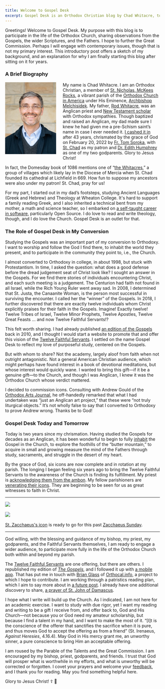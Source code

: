 ```yaml
---
title: Welcome to Gospel Desk
excerpt: Gospel Desk is an Orthodox Christian blog by Chad Whitacre, to participate in the life of the Church.
---
```


Greetings! Welcome to Gospel Desk. My purpose with this blog is to participate
in the life of the Orthodox Church, sharing observations from the Gospels, the
wider Scriptures, and the Fathers. I hope to further the Great Commission.
Perhaps I will engage with contemporary issues, though that is not my primary
interest. This introductory post offers a sketch of my background, and an
explanation for why I am finally starting this blog after sitting on it for
years.

### A Brief Biography

<div><a href="/about/chadwhitacre.jpg" style="display: block; float: left;
margin: 0 16pt 16pt 0 ! important; width: 33%;"><img
src="/about/chadwhitacre.small.jpg" style="margin: 0;"
></a></div>

My name is Chad Whitacre. I am an Orthodox Christian, a member of [St.
Nicholas, McKees Rocks](https://orthodoxpittsburgh.org/), a vibrant parish of
the [Orthodox Church in America](https://www.oca.org/) under His Eminence,
[Archbishop Melchisidek](https://www.ocadwpa.org/ourbishop). My father, [Rod
Whitacre](https://singinghome.com/), was an Anglican priest and [New Testament
scholar](https://whitacregreek.com/) with Orthodox sympathies. Though baptized
and raised an Anglican, my dad made sure I knew he had given me a pre-Schism
saint’s name in case I ever needed it. [I cashed it
in](https://www.ancientfaith.com/podcasts/aftodaylive/the_ups_and_downs_of_the_journey_to_orthodox_christianity)
after 43 years, chrismated by the grace of God on February 20, 2022 by [Fr. Tom
Soroka](https://www.ancientfaith.com/contributors/tom_soroka), with [St.
Chad](https://orthochristian.com/101836.html) as my patron and [Dr. Edith
Humphrey](https://edithmhumphrey.com/) as one of my two godparents. Glory to
Jesus Christ!

In fact, the Domesday book of 1086 mentions one of “[the
Whitacres](https://en.wikipedia.org/wiki/Nether_Whitacre),” a group of villages
which likely lay in the Diocese of Mercia when St. Chad founded its cathedral
at Lichfield in 669. How fun to suppose my ancestors were also under my patron!
St. Chad, pray for us!

For my part, I started out in my dad’s footsteps, studying Ancient Languages
(Greek and Hebrew) and Theology at Wheaton College. It's hard to support a
family reading Greek, and I also inherited a technical bent from my mother, a
math and science teacher, so I embarked on [a self-taught career in
software](https://chadwhitacre.com/), particularly Open Source. I do love to
read and write theology, though, and I do love the Church. Gospel Desk is an
outlet for that.

### The Role of Gospel Desk in My Conversion

Studying the Gospels was an important part of my conversion to Orthodoxy. I
want to worship and follow the God I find there, to inhabit the world they
present, and to participate in the community they point to, i.e., the Church.

I almost converted to Orthodoxy in college, in about 1998, but stuck with
Protestantism. In time, I asked the question: what does a good defense before
the dread judgement seat of Christ look like? I sought an answer in the
Gospels. For we find there stories of individuals encountering Christ, and each
such meeting is a judgement. The Centurion had faith not found in all Israel,
while the Rich Young Ruler went away sad. In 2008, I determined that St. Justa,
the Canaanite Woman, is the person most successful in surviving the encounter.
I called her the “winner” of the Gospels. In 2018, I further discovered that
there are exactly twelve individuals whom Christ explicitly praises for their
faith in the Gospels. Imagine! Exactly twelve! Twelve Tribes of Israel, Twelve
Minor Prophets, Twelve Apostles, Twelve Great Feasts ... and now Twelve
Faithful Servants!?

This felt worth sharing. I had already published [an edition of the
Gospels](/the-gospels/) back in 2010, and I thought I would start a website to
promote that and offer this vision of the [Twelve Faithful
Servants](/the-twelve-faithful-servants/). I settled on the name Gospel Desk to
reflect my love of purposeful study, centered on the Gospels.

But with whom to share? Not the academy, largely aloof from faith when not
outright antagonistic. Not a general American Christian audience, which might
perhaps have found interest in a book of devotional meditations, but whose
interest would quickly wane. I wanted to bring this gift—if it be a genuine
gift—to the Church, and though I was Anglican, I knew it was the Orthodox
Church whose verdict mattered.

I decided to commission icons. Consulting with Andrew Gould of the [Orthodox
Arts Journal](https://orthodoxartsjournal.org/), he off-handedly remarked that
what I had undertaken was “just an Anglican art project,” that these were “not
truly liturgical objects.” It’s not wholly false to say that I converted to
Orthodoxy to prove Andrew wrong. Thanks be to God!

### Gospel Desk Today and Tomorrow

Today is two years since my chrismation. Having studied the Gospels for decades
as an Anglican, it has been wonderful to begin to fully <u>inhabit</u> the
Gospel in the Church, to explore the foothills of the “butter mountain,” to
acquire in small and growing measure the mind of the Fathers through study,
sacraments, and struggle in the desert of my heart.

By the grace of God, six icons are now complete and in rotation at my parish.
The longing I began feeling six years ago to bring the Twelve Faithful Servants
to the awareness of the Church is finding its fulfillment. My priest is
[acknowledging them from the
ambon](https://www.youtube.com/watch?v=CBpYW2tzNk0). My fellow parishioners
are [venerating their
icons](https://www.youtube.com/watch?v=CBpYW2tzNk0#t=6m24s). They are
beginning to be seen for us as great witnesses to faith in Christ.

---

<a href="./st-zacchaeus-on-tetrapod.jpg"><img src="./st-zacchaeus-on-tetrapod.640.jpg"></a>

<a href="./st-zacchaeus-with-holy-water.jpg"><img src="./st-zacchaeus-with-holy-water.640.jpg"></a>

<div class="caption"><a href="/the-twelve-faithful-servants/st-zacchaeus/">St.
Zacchaeus's icon</a> is ready to go for this past <a
href="https://www.oca.org/saints/lives/2024/02/18/1-sunday-of-zacchaeus">Zacchaeus
Sunday</a>.</div>

---

God willing, with the blessing and guidance of my bishop, my priest, my
godparents, and the Faithful Servants themselves, I am ready to engage a wider
audience, to participate more fully in the life of the Orthodox Church both
within and beyond my parish.

The [Twelve Faithful Servants](/the-twelve-faithful-servants/) are one
offering, but there are others. I republished my edition of [_The
Gospels_](/the-gospels), and I followed it up with [a mobile app](/app/). That
has put me in touch with [Brian Glass](https://parochianus.blog/) of
[Orthocal.info](https://orthocal.info/), a project to which I hope to
contribute. I am working through a patristics reading plan, which I aim to say
more about in [a future
post](https://github.com/gospeldesk/www.gospeldesk.org/issues/29). I already
have one additional discovery to share, [a prayer of St. John of
Damascus](https://github.com/gospeldesk/www.gospeldesk.org/issues/31).

I hope what I write will build up the Church. As I indicated, I am not here for
an academic exercise. I want to study with due rigor, yet I want my reading and
writing to be a gift I receive from, and offer back to, God and His Church—not
because you or God need my amateur scholarship, but because I find a talent in
my hand, and I want to make the most of it. “[I]t is the conscience of the
offerer that sanctifies the sacrifice when it is pure, and thus moves God to
accept the offering as from a friend” (St. Irenaeus, _Against Heresies_,
4.16.4). May God in His mercy grant me, an unworthy sinner, a pure conscience
to bring Him an acceptable offering.

I am roused by the Parable of the Talents and the Great Commission. I am
encouraged by my bishop, priest, godparents, and friends. I trust that God will
prosper what is worthwhile in my efforts, and what is unworthy will be
corrected or forgotten. I covet your prayers and welcome your
[feedback](mailto:chad@zetaweb.com), and I thank you for reading. May you find
something helpful here.

Glory to Jesus Christ! ☦️ 💃
